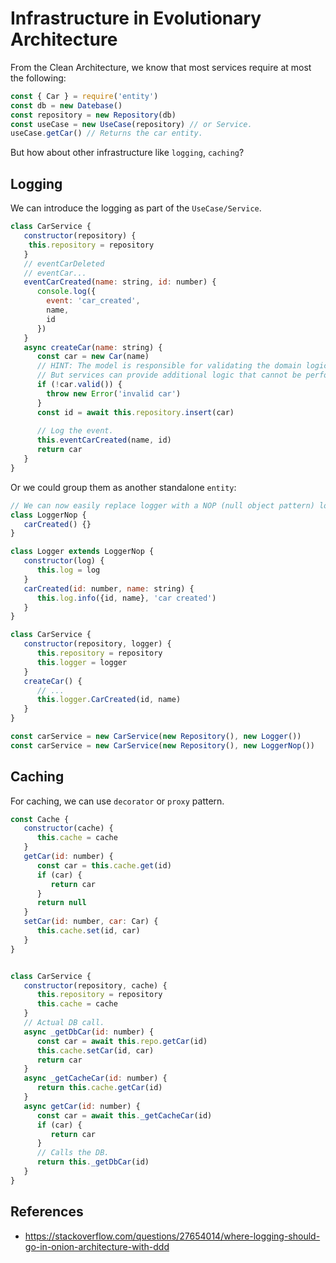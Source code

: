 # Infrastructure in Evolutionary Architecture

From the Clean Architecture, we know that most services require at most the following:

```js
const { Car } = require('entity')
const db = new Datebase()
const repository = new Repository(db)
const useCase = new UseCase(repository) // or Service.
useCase.getCar() // Returns the car entity.
```

But how about other infrastructure like `logging`, `caching`? 

## Logging

We can introduce the logging as part of the `UseCase/Service`. 


```js
class CarService {
   constructor(repository) {
    this.repository = repository
   }
   // eventCarDeleted
   // eventCar...
   eventCarCreated(name: string, id: number) {
      console.log({
        event: 'car_created',
        name,
        id
      })
   }
   async createCar(name: string) {
      const car = new Car(name)
      // HINT: The model is responsible for validating the domain logic. 
      // But services can provide additional logic that cannot be performed at the model level.
      if (!car.valid()) {
        throw new Error('invalid car')
      }
      const id = await this.repository.insert(car)
      
      // Log the event.
      this.eventCarCreated(name, id)
      return car
   }
}
```

Or we could group them as another standalone `entity`:

```js
// We can now easily replace logger with a NOP (null object pattern) logger.
class LoggerNop {
   carCreated() {}
}

class Logger extends LoggerNop {
   constructor(log) {
      this.log = log
   }
   carCreated(id: number, name: string) {
      this.log.info({id, name}, 'car created')
   }
}

class CarService {
   constructor(repository, logger) {
      this.repository = repository
      this.logger = logger
   }
   createCar() {
      // ...
      this.logger.CarCreated(id, name)
   }
}

const carService = new CarService(new Repository(), new Logger())
const carService = new CarService(new Repository(), new LoggerNop())
```

## Caching

For caching, we can use `decorator` or `proxy` pattern.

```js
const Cache {
   constructor(cache) {
      this.cache = cache
   }
   getCar(id: number) {
      const car = this.cache.get(id)
      if (car) {
         return car
      } 
      return null
   }
   setCar(id: number, car: Car) {
      this.cache.set(id, car)
   }
}


class CarService {
   constructor(repository, cache) {
      this.repository = repository
      this.cache = cache
   }
   // Actual DB call.
   async _getDbCar(id: number) {
      const car = await this.repo.getCar(id)
      this.cache.setCar(id, car)
      return car
   }
   async _getCacheCar(id: number) {
      return this.cache.getCar(id)
   } 
   async getCar(id: number) {
      const car = await this._getCacheCar(id)
      if (car) {
         return car
      }
      // Calls the DB.
      return this._getDbCar(id)
   }
}
```

## References
- https://stackoverflow.com/questions/27654014/where-logging-should-go-in-onion-architecture-with-ddd
